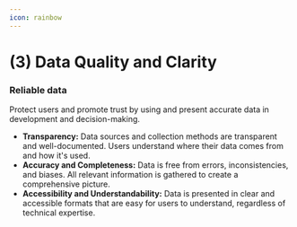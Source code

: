 ```yaml
---
icon: rainbow
---
```


# (3) Data Quality and Clarity

### **Reliable data**

Protect users and promote trust by using and present accurate data in development and decision-making.

* **Transparency:** Data sources and collection methods are transparent and well-documented. Users understand where their data comes from and how it's used.
* **Accuracy and Completeness:** Data is free from errors, inconsistencies, and biases. All relevant information is gathered to create a comprehensive picture.
* **Accessibility and Understandability:** Data is presented in clear and accessible formats that are easy for users to understand, regardless of technical expertise.
